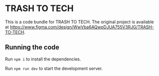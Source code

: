 
  # TRASH TO TECH

  This is a code bundle for TRASH TO TECH. The original project is available at https://www.figma.com/design/WwVba6AQwpDJUA755V3RJG/TRASH-TO-TECH.

  ## Running the code

  Run `npm i` to install the dependencies.

  Run `npm run dev` to start the development server.
  